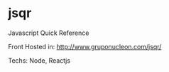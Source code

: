 # jsqr
Javascript Quick Reference

Front Hosted in:
http://www.gruponucleon.com/jsqr/


Techs:
Node, Reactjs 
